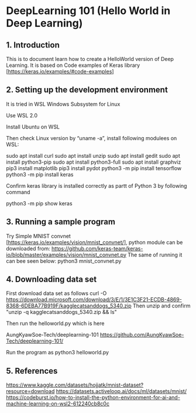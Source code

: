 # DeepLearning 101 (Hello World in Deep Learning)

## 1. Introduction

This is to document learn how to create a HelloWorld version of Deep Learning. It is based on Code examples of Keras library [https://keras.io/examples/#code-examples]


## 2. Setting up the development environment

It is tried in WSL Windows Subsystem for Linux

Use WSL 2.0

Install Ubuntu on WSL 

Then check Linux version by “uname -a”, install following modulees on WSL:

sudo apt install curl
sudo apt install unzip
sudo apt install gedit
sudo apt install python3-pip
sudo apt install python3-full
sudo apt install graphviz
pip3 install matplotlib
pip3 install pydot
python3 -m pip install tensorflow
python3 -m pip install keras

Confirm keras library is installed correctly as partt of Python 3 by following command

python3 -m pip show keras

## 3. Running a sample program
Try Simple MNIST convnet [https://keras.io/examples/vision/mnist_convnet/], python module can be downloaded from: 
https://github.com/keras-team/keras-io/blob/master/examples/vision/mnist_convnet.py
The same of running it can bee seen below:
python3 mnist_convnet.py


## 4. Downloading data set

First download data set as follows
curl -O https://download.microsoft.com/download/3/E/1/3E1C3F21-ECDB-4869-8368-6DEBA77B919F/kagglecatsanddogs_5340.zip
Then unzip and confirm "unzip -q kagglecatsanddogs_5340.zip && ls"

Then run the helloworld.py which is here 

AungKyawSoe-Tech/deeplearning-101
https://github.com/AungKyawSoe-Tech/deeplearning-101/

Run the program as 
python3 helloworld.py


## 5. References
   
https://www.kaggle.com/datasets/hojjatk/mnist-dataset?resource=download
https://datasets.activeloop.ai/docs/ml/datasets/mnist/
https://codeburst.io/how-to-install-the-python-environment-for-ai-and-machine-learning-on-wsl2-612240cb8c0c



